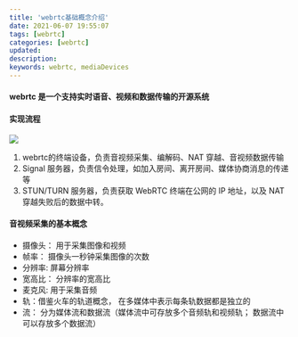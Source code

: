 ```yaml
---
title: 'webrtc基础概念介绍'
date: 2021-06-07 19:55:07
tags: [webrtc]
categories: [webrtc]
updated:
description: 
keywords: webrtc, mediaDevices
---
```


#### webrtc 是一个支持实时语音、视频和数据传输的开源系统

#### 实现流程

<img src="../../static/webrtc.webp">

  1. webrtc的终端设备，负责音视频采集、编解码、NAT 穿越、音视频数据传输
  2. Signal 服务器，负责信令处理，如加入房间、离开房间、媒体协商消息的传递等
  3. STUN/TURN 服务器，负责获取 WebRTC 终端在公网的 IP 地址，以及 NAT 穿越失败后的数据中转。

#### 音视频采集的基本概念

- 摄像头： 用于采集图像和视频
- 帧率： 摄像头一秒钟采集图像的次数
- 分辨率: 屏幕分辨率
- 宽高比： 分辨率的宽高比
- 麦克风: 用于采集音频
- 轨：借鉴火车的轨道概念， 在多媒体中表示每条轨数据都是独立的
- 流： 分为媒体流和数据流（媒体流中可存放多个音频轨和视频轨； 数据流中可以存放多个数据流）
